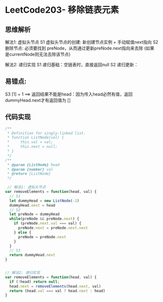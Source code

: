# LeetCode203- 移除链表元素

## 思维解析
解法1: 虚拟头节点
S1 虚拟头节点的创建:  新创建节点实例 + 手动赋值next指向
S2 删除节点: 必须要找到 preNode，从而通过更新preNode.next指向来去除 (如果是currentNode则无法去除该节点)

解法2: 递归实现
S1 递归基础：空链表时，直接返回null
S2 递归更新：

## 易错点:
S3 [1] + 1 ==> 返回结果不能是head：因为传入head必然有值，返回dummyHead.next才有返回值为 []


## 代码实现
```js
/**
 * Definition for singly-linked list.
 * function ListNode(val) {
 *     this.val = val;
 *     this.next = null;
 * }
 */
/**
 * @param {ListNode} head
 * @param {number} val
 * @return {ListNode}
 */

 // 解法1: 虚拟头节点
var removeElements = function(head, val) {
  // S1
  let dummyHead = new ListNode(-1)
  dummyHead.next = head
  // S2
  let preNode = dummyHead
  while(preNode && preNode.next) {
    if (preNode.next.val === val) {
      preNode.next = preNode.next.next
    } else {
      preNode = preNode.next
    }
  }  
  // S3
  return dummyHead.next
}


// 解法2: 递归实现
var removeElements = function(head, val) {
  if (!head) return null;
  head.next = removeElements(head.next, val)
  return (head.val === val ? head.next : head)
}
```